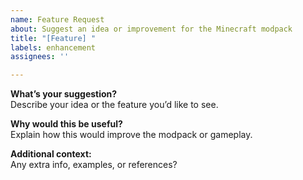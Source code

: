 ```yaml
---
name: Feature Request
about: Suggest an idea or improvement for the Minecraft modpack
title: "[Feature] "
labels: enhancement
assignees: ''

---
```


**What’s your suggestion?**  
Describe your idea or the feature you’d like to see.

**Why would this be useful?**  
Explain how this would improve the modpack or gameplay.

**Additional context:**  
Any extra info, examples, or references?